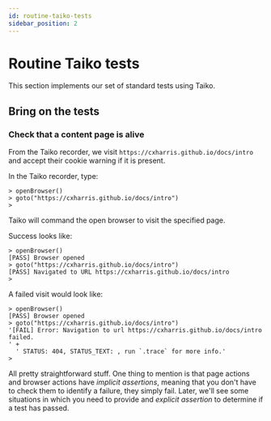 ```yaml
---
id: routine-taiko-tests
sidebar_position: 2
---
```


# Routine Taiko tests
This section implements our set of standard tests using Taiko.

## Bring on the tests

### Check that a content page is alive
From the Taiko recorder, we visit `https://cxharris.github.io/docs/intro` and accept their cookie warning if it is present. 

In the Taiko recorder, type:

```
> openBrowser()
> goto("https://cxharris.github.io/docs/intro")
>
```
Taiko will command the open browser to visit the specified page.

Success looks like:
```
> openBrowser()
[PASS] Browser opened
> goto("https://cxharris.github.io/docs/intro")
[PASS] Navigated to URL https://cxharris.github.io/docs/intro
>
```
A failed visit would look like:
```
> openBrowser()
[PASS] Browser opened
> goto("https://cxharris.github.io/docs/intro")
'[FAIL] Error: Navigation to url https://cxharris.github.io/docs/intro failed.
' +
  ' STATUS: 404, STATUS_TEXT: , run `.trace` for more info.'
>
```
All pretty straightforward stuff. One thing to mention is that page actions and browser actions have *implicit assertions*, meaning that you don't have to check them to identify a failure, they simply fail. Later, we'll see some situations in which you need to provide and *explicit assertion* to determine if a test has passed.
